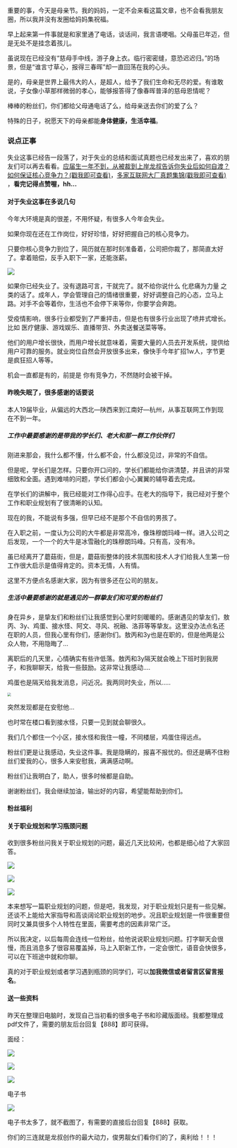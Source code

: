 

重要的事，今天是母亲节。我的妈妈，一定不会来看这篇文章，也不会看我朋友圈，所以我并没有发圈给妈妈集祝福。

早上起来第一件事就是和家里通了电话，谈话间，我言语哽咽。父母虽已年迈，但是无处不是挂念着孩儿。

虽说现在已经没有“慈母手中线，游子身上衣。临行密密缝，意恐迟迟归。”的场景，但是“谁言寸草心，报得三春晖”却一直回荡在我的心头。

是的，母亲是世界上最伟大的人，是超人，给予了我们生命和无尽的爱。有谁敢说，子女像小草那样微弱的孝心，能够报答得了像春晖普泽的慈母恩情呢？

棒棒的粉丝们，你们都给父母通电话了么，给母亲送去你们的爱了么？

特殊的日子，祝愿天下的母亲都能**身体健康，生活幸福**。

### 说点正事

失业这事已经告一段落了，对于失业的总结和面试真题也已经发出来了，喜欢的朋友们可以再去看看。[应届生一年不到，从被裁到上岸龙叔告诉你失业后如何自渡？如何保证核心竞争力？(戳我即可查看)](https://mp.weixin.qq.com/s/X9iXnLut3EoOC_tSMledyA)，[多家互联网大厂真题集锦(戳我即可查看)](https://mp.weixin.qq.com/s/cMuv2VyKHOG9-LzAfR25HA) ，**看完记得点赞喔，hh...**

#### 对于失业这事在多说几句

今年大环境是真的很差，不用怀疑，有很多人今年会失业。

如果你现在还在工作岗位，好好珍惜，好好把握自己的核心竞争力。

只要你核心竞争力到位了，简历就在那时刻准备着，公司把你裁了，那简直太好了。拿着赔偿，反手入职下一家，还能涨薪。

![](https://tva1.sinaimg.cn/large/007S8ZIlly1genicre3keg3064064n0f.gif)

如果你已经失业了。没有退路可言，干就完了。就不给你说什么 化悲痛为力量 之类的话了。成年人，学会管理自己的情绪很重要，好好调整自己的心态，立马上路。对手不会等着你，生活也不会停下来等你，你要学会奔跑。

受疫情影响，很多行业都受到了严重抨击，但是也有很多行业出现了喷井式增长。比如 医疗健康、游戏娱乐、直播带货、外卖送餐送菜等等。

他们的用户增长很快，而用户增长就意味着，需要大量的人员去开发系统，提供给用户可靠的服务。就业岗位自然会开放很多出来，像快手今年扩招1w人，字节更是疯狂招人等等。

机会一直都是有的，前提是 你有竞争力，不然随时会被干掉。



#### 昨晚失眠了，很多感谢的话要说

本人19届毕业，从偏远的大西北—陕西来到江南好—杭州，从事互联网工作到现在不到一年。

##### 工作中最要感谢的是带我的学长们、老大和那一群工作伙伴们

刚进来那会，我什么都不懂，什么都不会，什么都没见过，非常的不自信。

但是呢，学长们是怎样。只要你开口问的，学长们都能给你讲清楚，并且讲的非常细致和全面。遇到难啃的问题，学长们都会小心翼翼的辅导着去完成。

在学长们的讲解中，我已经能对工作得心应手。在老大的指导下，我已经对于整个工作和职业规划有了很清晰的认知。

现在的我，不能说有多强，但早已经不是那个不自信的男孩了。

在入职之前，一度认为公司的大牛都是非常高冷，像珠穆朗玛峰一样。进入公司之后发现，一个一个的大牛是冰雪融化的珠穆朗玛峰。只有高，没有冷。

虽已经离开了蘑菇街，但是，蘑菇街整体的技术氛围和技术人才们给我人生第一份工作很大启示是值得肯定的。资本无情，人有情。

这里不方便点名感谢大家，因为有很多还在公司的朋友。



##### 生活中最要感谢的就是遇见的一群挚友们和可爱的粉丝们

身在异乡，是挚友们和粉丝们让我感觉到心里时刻暖暖的。感谢遇见的挚友们，敖丙、3y、鸡蛋、接水怪、阿文、寻风、祝融、洛菲等等挚友。这里没办法点名还在职的人员，但我心里有你们，感谢你们。敖丙和3y也是在职的，但是他两是公众人物，不用隐晦了...

离职后的几天里，心情确实有些许低落。敖丙和3y隔天就会晚上下班时到我房子，和我聊聊天，给我一些鼓励。这非常让我感动....  

鸡蛋也是隔天给我发消息，问近况。我两同时失业，所以.....

<img src="https://tva1.sinaimg.cn/large/007S8ZIlly1genh7g5io0j30u01qcnlz.jpg" style="zoom:50%;" />

突然发现都是在安慰他...

也时常在楼口看到接水怪，只要一见到就会聊很久。

我们几个都住一个小区，接水怪和我住一幢，不同楼层，鸡蛋住得远点。

粉丝们更是让我感动，失业这件事。我是隐瞒的，报喜不报忧的。但还是瞒不住粉丝们爱我的心，很多人来安慰我，满满感动啊。

粉丝们让我明白了，助人，很多时候都是自助。



谢谢粉丝们，我会继续加油，输出好的内容，希望能帮助到你们。



#### 粉丝福利

#### 关于职业规划和学习瓶颈问题

收到很多粉丝问我关于职业规划的问题，最近几天比较闲，也都是细心给了大家回答。

![](https://tva1.sinaimg.cn/large/007S8ZIlly1genhv7v9t9j30ew0om79y.jpg)

![](https://tva1.sinaimg.cn/large/007S8ZIlly1genhvqil11j30ei0bm75v.jpg)

![](https://tva1.sinaimg.cn/large/007S8ZIlly1genhwbb6ocj30es0run1k.jpg)

本来想写一篇职业规划的问题，但是吧，我发现，对于职业规划只是有一些见解。还谈不上能给大家指导和高谈阔论职业规划的地步。况且职业规划是一件很重要但同时又兼具很多个人特性在里面，需要考虑的因素非常广泛。

所以我决定，以后每周会连线一位粉丝，给他说说职业规划问题。打字聊天会很慢，而且消息多了很容易覆盖掉，马上入职新工作，一定会很忙，语音会快很多，可以在下班途中就和你聊。

真的对于职业规划或者学习遇到瓶颈的同学们，可以**加我微信或者留言区留言报名**。

#### 送一些资料

昨天在整理旧电脑时，发现自己当初看的很多电子书和珍藏版面经。我都整理成pdf文件了，需要的朋友后台回复【888】即可获得。

面经：

![](https://tva1.sinaimg.cn/large/007S8ZIlly1geni34jbt3j30kg0wg41r.jpg)

![](https://tva1.sinaimg.cn/large/007S8ZIlly1geni3mc70tj31co0jqn2w.jpg)

![](https://tva1.sinaimg.cn/large/007S8ZIlly1geni3zqfblj31bk0fu782.jpg)

电子书

![](https://tva1.sinaimg.cn/large/007S8ZIlly1geni4mnfjwj30yq0u04lj.jpg)

电子书太多了，就不截图了，有需要的直接后台回复【888】获取。

你们的三连就是龙叔创作的最大动力，俊男靓女们看你们的了，奥利给！！！
